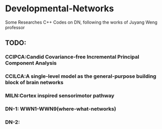 # Developmental-Networks
Some Researches C++ Codes on DN,  following the works of Juyang Weng professor

## TODO:
### CCIPCA:Candid Covariance-free Incremental Principal Component Analysis
### CCILCA:A single-level model as the general-purpose building block of brain networks
### MILN:Cortex inspired sensorimotor pathway
### DN-1: WWN1-WWN9(where-what-networks)
### DN-2:

